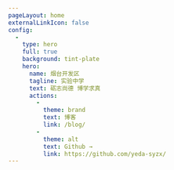 ```yaml
---
pageLayout: home
externalLinkIcon: false
config:
  -
    type: hero
    full: true
    background: tint-plate
    hero:
      name: 烟台开发区
      tagline: 实验中学
      text: 砺志尚德 博学求真
      actions:
        -
          theme: brand
          text: 博客
          link: /blog/
        -
          theme: alt
          text: Github →
          link: https://github.com/yeda-syzx/
---
```


